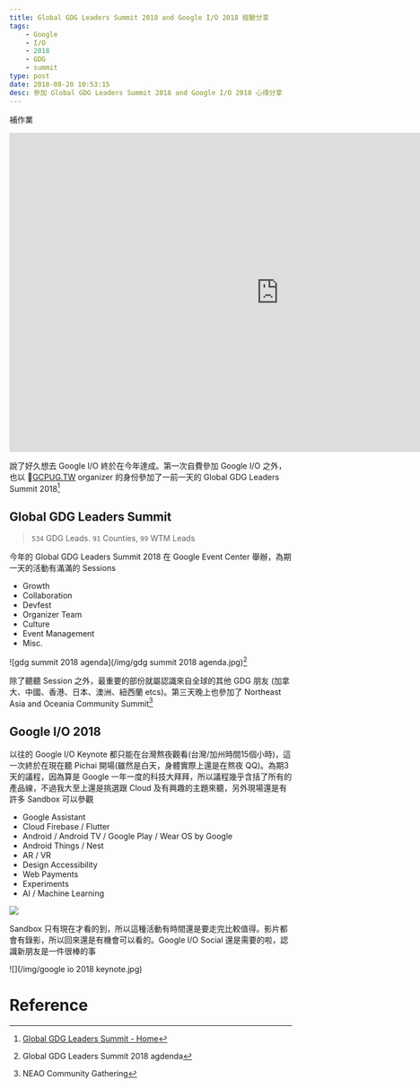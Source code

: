 ```yaml
---
title: Global GDG Leaders Summit 2018 and Google I/O 2018 經驗分享
tags:
    - Google
    - I/O
    - 2018
    - GDG
    - summit
type: post
date: 2018-08-20 10:53:15
desc: 參加 Global GDG Leaders Summit 2018 and Google I/O 2018 心得分享
---
```


補作業

<iframe src="https://docs.google.com/presentation/d/e/2PACX-1vQvBqMYvYRhwQBqcnr-gn__cwyvmsBInyHAANba7loo4NIsm_3W00-XkEK4-n5Vd0HgQ1P2RJcFIEeL/embed?start=false&loop=false&delayms=3000" frameborder="0" width="960" height="569" allowfullscreen="true" mozallowfullscreen="true" webkitallowfullscreen="true"></iframe>

<!--more-->

說了好久想去 Google I/O 終於在今年達成。第一次自費參加 Google I/O 之外，也以 [GCPUG.TW](http://GCPUG.TW) organizer 的身份參加了一前一天的 Global GDG Leaders Summit 2018[^1]


## Global GDG Leaders Summit
> `534` GDG Leads. `91` Counties, `99` WTM Leads

今年的 Global GDG Leaders Summit 2018 在 Google Event Center 舉辦，為期一天的活動有滿滿的 Sessions
- Growth
- Collaboration
- Devfest
- Organizer Team
- Culture
- Event Management 
- Misc.

![gdg summit 2018 agenda](/img/gdg summit 2018 agenda.jpg)[^2]

除了聽聽 Session 之外，最重要的部份就屬認識來自全球的其他 GDG 朋友 (加拿大、中國、香港、日本、澳洲、紐西蘭 etcs)。第三天晚上也參加了 Northeast Asia and Oceania Community Summit[^3]

## Google I/O 2018

以往的 Google I/O Keynote 都只能在台灣熬夜觀看(台灣/加州時間15個小時)，這一次終於在現在聽 Pichai 開場(雖然是白天，身體實際上還是在熬夜 QQ)。為期3天的議程，因為算是 Google 一年一度的科技大拜拜，所以議程幾乎含括了所有的產品線，不過我大至上還是挑選跟 Cloud 及有興趣的主題來聽，另外現場還是有許多 Sandbox 可以參觀

- Google Assistant
- Cloud Firebase / Flutter
- Android / Android TV / Google Play / Wear OS by Google
- Android Things / Nest
- AR / VR
- Design Accessibility
- Web Payments
- Experiments
- AI / Machine Learning

![](https://lh3.googleusercontent.com/4bmuojgIaFUnyHGg4iyGk26jSg-nax-dxY1_hmdCgefJ4c24MyIpRJ-OJIofXA7XDNwai88ipwBdcwjN7PWHGQD1qldESYFRuy5kBS27P7J4-kOb_QxcT_e2wIjqpJtUL__SrjY3GJyO0el22__VKgtwTLzKhT5zrFe-9CuPHdOwMNCpCtZHXs9DyCCCvh1csji7wLyTwHfcJhOzBb1P2WUjQ6d8i8ei3Bj3B4mDtqdf7H5l11ghREyyAi-1v7GgbyMqsFSWHtahhPvMGVqgZwMjhd_GvGxUKgf_Sdqqsq0DbvjFXzk-gR7u_lVkXsITC5fboZhu84ggQYJ7har7KfF1Zpnn_ee4F_2Mz3Y3OQ6COhrVJzbY8oAeZ_Q4uiiVGqo9Zl7ahQcUi9TIr12816a4tk9RIj0ovaEz8Ewe3c3jWPhBQgj0vjIe2JhZ-cbLz-TmUxcxued0XN6JPZZq0J7TdQ-2gSkJrxze9f20Y26OL4XfkMpQGOVAlM1ht_yYFUzf1s-cK1GDDBHEJ6X9E1Jdltz1SUz-KobEY-yQZSCOA4Ph-337LPNYNUDeo-LyFQlvVedcf9aFmp7VbJ8DmqSvuf4eGwWPRv_mu-HK411jz7pLkgrWsWT3EQ_TvmH4M3mVbLZezaGrtDznVo01CpwP7ryE2yel=w443-h295-no)

Sandbox 只有現在才看的到，所以這種活動有時間還是要走完比較值得。影片都會有錄影，所以回來還是有機會可以看的。Google I/O Social 還是需要的啦，認識新朋友是一件很棒的事

![](/img/google io 2018 keynote.jpg)

# Reference
[^1]:  [Global GDG Leaders Summit - Home](https://events.withgoogle.com/gdg-global-summit/)
[^2]:  Global GDG Leaders Summit 2018 agdenda 
[^3]:  NEAO Community Gathering
[^4]:  [Google I/O 2018 - Google Photos](https://photos.google.com/share/AF1QipNiy_iO2xl_JD_xX9tK5XuHe8N0NGICExHjgAndEYqs9Gv0IQiy-UA6QL4-Xli3Lw?key=eWhkMUxoNGo3OVljMGVQRWxQWkIwZUpDeEx4Z0xR)
[^5]:  [Google台灣 - 官方部落格: 2018 Google I/O 發佈的100件事](https://taiwan.googleblog.com/2018/05/2018-google-io-100.html)
[^6]:  [Google Cloud at I/O 2018 - YouTube](https://www.youtube.com/playlist?list=PLIivdWyY5sqL-4yjTf-kPxPuJbceWKfwJ)
[^7]:  [2018 Global GDG & Community Groups Summit - Google Photos](https://photos.google.com/share/AF1QipMctaetnI8BpZCga0pVyO4AhpeiqMwff61kUPJoF4FOUczu5DNZOZeDTx20CawTCw?key=dHZuMFV0Z012OVFYTWxiY241bHZXMDBPaTFRX0tR)
[^8]:  [Google I/O 2018 - All Sessions - YouTube](https://www.youtube.com/playlist?list=PLOU2XLYxmsIInFRc3M44HUTQc3b_YJ4-Y)
[^9]:  [NEAO Community Gathering - Google Photos](https://photos.google.com/share/AF1QipPbudc-VP718G-nq_AYjXOGVGxHwW0VEWTuMY_kD113ogIEwbwLOno7ydeO62jKSA?key=Q2ZRTWNOT2F2ZElmZ0hvRG1saV9ObVhEUDdURkRR)